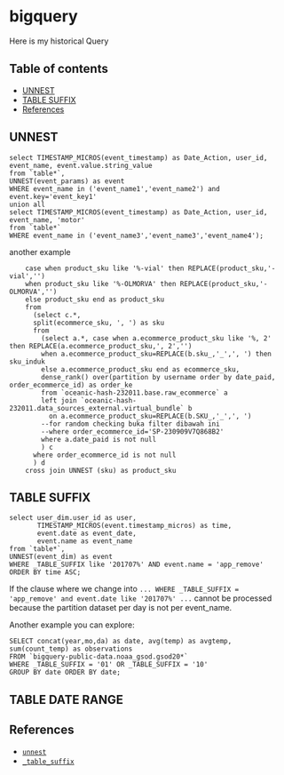 # bigquery
Here is my historical Query
## Table of contents
- [UNNEST](#UNNEST)
- [TABLE SUFFIX](#TABLE-SUFFIX)
- [References](#References)

## UNNEST
```
select TIMESTAMP_MICROS(event_timestamp) as Date_Action, user_id, event_name, event.value.string_value
from `table*`,
UNNEST(event_params) as event
WHERE event_name in ('event_name1','event_name2') and event.key='event_key1'
union all
select TIMESTAMP_MICROS(event_timestamp) as Date_Action, user_id, event_name, 'motor'
from `table*`
WHERE event_name in ('event_name3','event_name3','event_name4');
```
another example
```select d.*,
    case when product_sku like '%-vial' then REPLACE(product_sku,'-vial','')
    when product_sku like '%-OLMORVA' then REPLACE(product_sku,'-OLMORVA','')
    else product_sku end as product_sku
    from
      (select c.*,
      split(ecommerce_sku, ', ') as sku
      from
        (select a.*, case when a.ecommerce_product_sku like '%, 2' then REPLACE(a.ecommerce_product_sku,', 2','')
        when a.ecommerce_product_sku=REPLACE(b.sku_,'_',', ') then sku_induk
        else a.ecommerce_product_sku end as ecommerce_sku,
        dense_rank() over(partition by username order by date_paid, order_ecommerce_id) as order_ke
        from `oceanic-hash-232011.base.raw_ecommerce` a
        left join `oceanic-hash-232011.data_sources_external.virtual_bundle` b
          on a.ecommerce_product_sku=REPLACE(b.SKU_,'_',', ')
        --for random checking buka filter dibawah ini
        --where order_ecommerce_id='SP-230909V7Q868B2'
        where a.date_paid is not null
        ) c
      where order_ecommerce_id is not null
      ) d
    cross join UNNEST (sku) as product_sku
```

## TABLE SUFFIX
```
select user_dim.user_id as user,
       TIMESTAMP_MICROS(event.timestamp_micros) as time,
       event.date as event_date,
       event.name as event_name
from `table*`,
UNNEST(event_dim) as event
WHERE _TABLE_SUFFIX like '201707%' AND event.name = 'app_remove'
ORDER BY time ASC;
```
If the clause where we change into `... WHERE _TABLE_SUFFIX = 'app_remove' and event.date like '201707%' ...` cannot be processed because the partition dataset per day is not per event_name.

Another example you can explore:
```
SELECT concat(year,mo,da) as date, avg(temp) as avgtemp, sum(count_temp) as observations
FROM `bigquery-public-data.noaa_gsod.gsod20*`
WHERE _TABLE_SUFFIX = '01' OR _TABLE_SUFFIX = '10'
GROUP BY date ORDER BY date;
```

## TABLE DATE RANGE

## References
- [`unnest`](https://cloud.google.com/bigquery/docs/reference/standard-sql/aggregate_functions)
- [`_table_suffix`](https://cloud.google.com/bigquery/docs/querying-wildcard-tables)
